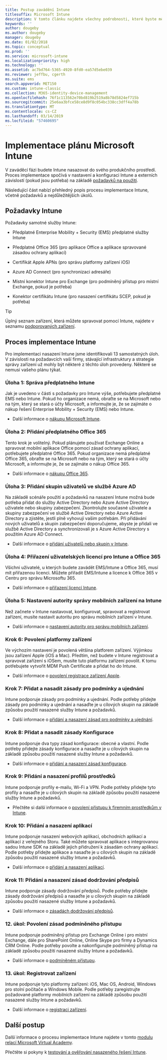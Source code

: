 ```yaml
---
title: Postup zavádění Intune
titlesuffix: Microsoft Intune
description: V tomto článku najdete všechny podrobnosti, které byste měli vzít v úvahu při zavádění cloudového řešení Microsoft Intune do svého prostředí.
keywords: ''
author: dougeby
ms.author: dougeby
manager: dougeby
ms.date: 01/02/2018
ms.topic: conceptual
ms.prod: ''
ms.service: microsoft-intune
ms.localizationpriority: high
ms.technology: ''
ms.assetid: ac7bd764-5365-4920-8fd0-ea57d5ebe039
ms.reviewer: jeffbu, cgerth
ms.suite: ems
search.appverid: MET150
ms.custom: intune-classic
ms.collection: M365-identity-device-management
ms.openlocfilehash: 76f1c113562e70bd819b2519a8b78d5824ef715b
ms.sourcegitcommit: 25e6aa3bfce58ce8d9f8c054bc338cc3dff4a78b
ms.translationtype: MT
ms.contentlocale: cs-CZ
ms.lasthandoff: 03/14/2019
ms.locfileid: "57460695"
---
```

# <a name="implement-your-microsoft-intune-plan"></a>Implementace plánu Microsoft Intune

V zaváděcí fázi budete Intune nasazovat do svého produkčního prostředí. Proces implementace spočívá v nastavení a konfiguraci Intune a externích závislostí (pokud jsou potřeba) na základě [požadavků na použití](planning-guide-requirements.md).

Následující část nabízí přehledný popis procesu implementace Intune, včetně požadavků a nejdůležitějších úkolů.

## <a name="intune-requirements"></a>Požadavky Intune

Požadavky samotné služby Intune:

-   Předplatné Enterprise Mobility + Security (EMS) předplatné služby Intune

-   Předplatné Office 365 (pro aplikace Office a aplikace spravované zásadou ochrany aplikací)

-   Certifikát Apple APNs (pro správu platformy zařízení iOS)

-   Azure AD Connect (pro synchronizaci adresáře)

-   Místní konektor Intune pro Exchange (pro podmíněný přístup pro místní Exchange, pokud je potřeba)

-   Konektor certifikátu Intune (pro nasazení certifikátu SCEP, pokud je potřeba)

>[!TIP]
> Úplný seznam zařízení, která můžete spravovat pomocí Intune, najdete v seznamu [podporovaných zařízení](supported-devices-browsers.md).

## <a name="intune-implementation-process"></a>Proces implementace Intune

Pro implementaci nasazení Intune jsme identifikovali 13 samostatných úloh. V závislosti na požadavcích vaší firmy, stávající infrastruktury a strategie správy zařízení už mohly být některé z těchto úloh provedeny. Některé se nemusí vašeho plánu týkat.

### <a name="task-1-get-an-intune-subscription"></a>Úloha 1: Správa předplatného Intune

Jak je uvedeno v části s požadavky pro Intune výše, potřebujete předplatné EMS nebo Intune. Pokud ho organizace nemá, obraťte se na Microsoft nebo na tým, který se stará o účty Microsoft, a informujte je, že se zajímáte o nákup řešení Enterprise Mobility + Security (EMS) nebo Intune.

-   Další informace o [nákupu Microsoft Intune](https://www.microsoft.com/cloud-platform/microsoft-intune-pricing).

### <a name="task-2-add-office-365-subscription"></a>Úloha 2: Přidání předplatného Office 365

Tento krok je volitelný. Pokud plánujete používat Exchange Online a spravovat mobilní aplikace Office pomocí zásad ochrany aplikací, potřebujete předplatné Office 365. Pokud organizace nemá předplatné Office 365, obraťte se na Microsoft nebo na tým, který se stará o účty Microsoft, a informujte je, že se zajímáte o nákup Office 365.

-   Další informace o [nákupu Office 365](https://products.office.com/business/compare-office-365-for-business-plans).

### <a name="task-3-add-users-groups-in-azure-ad"></a>Úloha 3: Přidání skupin uživatelů ve službě Azure AD

Na základě scénáře použití a požadavků na nasazení Intune možná bude potřeba přidat do služby Active Directory nebo Azure Active Directory uživatele nebo skupiny zabezpečení. Zkontrolujte současné uživatele a skupiny zabezpečení ve službě Active Directory nebo Azure Active Directory a zjistěte, jestli plně vyhovují vašim potřebám. Při přidávání nových uživatelů a skupin zabezpečení doporučujeme, abyste je přidali ve službě Active Directory a synchronizovali je s Azure Active Directory s použitím Azure AD Connect.


-   Další informace o [přidání uživatelů nebo skupin v Intune](users-permissions-add.md).
<!---why not send them to the AAD connect topic? Question out to Andre: https://docs.microsoft.com/azure/active-directory/connect/active-directory-aadconnect--->



### <a name="task-4-assign-intune-and-office-365-user-licenses"></a>Úloha 4: Přiřazení uživatelských licencí pro Intune a Office 365

Všichni uživatelé, u kterých budete zavádět EMS/Intune a Office 365, musí mít přiřazenou licenci. Můžete přiřadit EMS/Intune a licence k Office 365 v Centru pro správu Microsoftu 365.

-   Další informace o [přiřazení licencí Intune](licenses-assign.md).

### <a name="task-5-set-mobile-device-management-authority-to-intune"></a>Úloha 5: Nastavení autority správy mobilních zařízení na Intune

Než začnete v Intune nastavovat, konfigurovat, spravovat a registrovat zařízení, musíte nastavit autoritu pro správu mobilních zařízení v Intune.

-   Další informace o [nastavení autority pro správu mobilních zařízení](mdm-authority-set.md).

### <a name="task-6-enable-device-platforms"></a>Krok 6: Povolení platformy zařízení

Ve výchozím nastavení je povolená většina platforem zařízení. Výjimkou jsou zařízení Apple (iOS a Mac). Předtím, než budete v Intune registrovat a spravovat zařízení s iOSem, musíte tuto platformu zařízení povolit. K tomu potřebujete vytvořit MDM Push Certificate a přidat ho do Intune.

-   Další informace o [povolení registrace zařízení Apple](apple-mdm-push-certificate-get.md).

### <a name="task-7-add-and-deploy-terms-and-conditions-policies"></a>Krok 7: Přidat a nasadit zásady pro podmínky a ujednání

Intune podporuje zásady pro podmínky a ujednání. Podle potřeby přidejte zásady pro podmínky a ujednání a nasaďte je u cílových skupin na základě způsobu použití nasazené služby Intune a požadavků.

-   Další informace o [přidání a nasazení zásad pro podmínky a ujednání](terms-and-conditions-create.md).

### <a name="task-8-add-and-deploy-configuration-policies"></a>Krok 8: Přidat a nasadit zásady Konfigurace

Intune podporuje dva typy zásad konfigurace: obecné a vlastní. Podle potřeby přidejte zásady konfigurace a nasaďte je u cílových skupin na základě způsobu použití nasazené služby Intune a požadavků.

-   Další informace o [přidání a nasazení zásad konfigurace](device-profiles.md).

### <a name="task-9-add-and-deploy-resource-profiles"></a>Krok 9: Přidání a nasazení profilů prostředků

Intune podporuje profily e-mailu, Wi-Fi a VPN. Podle potřeby přidejte tyto profily a nasaďte je u cílových skupin na základě způsobu použití nasazené služby Intune a požadavků.

-   Přečtěte si další informace o [povolení přístupu k firemním prostředkům v Intune](device-profiles.md).

### <a name="task-10-add-and-deploy-apps"></a>Krok 10: Přidání a nasazení aplikací

Intune podporuje nasazení webových aplikací, obchodních aplikací a aplikací z veřejného Storu. Také můžete spravovat aplikace s integrovanou sadou Intune SDK na základě jejich přidružení k zásadám ochrany aplikací. Podle potřeby přidejte aplikace a nasaďte je u cílových skupin na základě způsobu použití nasazené služby Intune a požadavků.

-   Další informace o [přidání a nasazení aplikací](app-management.md).

### <a name="task-11-add-and-deploy-compliance-policies"></a>Krok 11: Přidání a nasazení zásad dodržování předpisů

Intune podporuje zásady dodržování předpisů. Podle potřeby přidejte zásady dodržování předpisů a nasaďte je u cílových skupin na základě způsobu použití nasazené služby Intune a požadavků.

-   Další informace o [zásadách dodržování předpisů](device-compliance.md).

### <a name="task-12-enable-conditional-access-policies"></a>12. úkol: Povolení zásad podmíněného přístupu

Intune podporuje podmíněný přístup pro Exchange Online i pro místní Exchange, dále pro SharePoint Online, Online Skype pro firmy a Dynamics CRM Online. Podle potřeby povolte a nakonfigurujte podmíněný přístup na základě způsobu použití nasazené služby Intune a požadavků.

-   Další informace o [podmíněném přístupu](conditional-access.md).

### <a name="task-13-enroll-devices"></a>13. úkol: Registrovat zařízení

Intune podporuje tyto platformy zařízení: iOS, Mac OS, Android, Windows pro stolní počítače a Windows Mobile. Podle potřeby zaregistrujte požadované platformy mobilních zařízení na základě způsobu použití nasazené služby Intune a požadavků.

-   Další informace o [registraci zařízení](device-enrollment.md).


## <a name="next-steps"></a>Další postup

Další informace o procesu implementace Intune najdete v tomto [modulu relací Microsoft Virtual Academy](https://mva.microsoft.com/en-US/training-courses/deploying-microsoft-enterprise-mobility-suite-16408).


Přečtěte si pokyny k [testování a ověřování nasazeného řešení Intune](planning-guide-test-validation.md).
